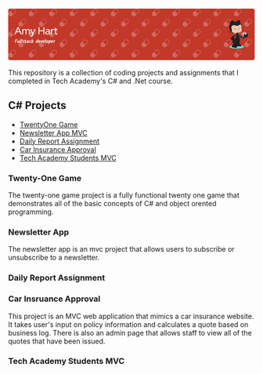 

![](https://github.com/ahart8/Basic_CSharp_Projects/blob/main/github-header-image.png)



 This repository is a collection of coding projects and assignments that I completed in Tech Academy's C# and .Net course.
## C# Projects
- [TwentyOne Game](./TwentyOne)
- [Newsletter App MVC](./NewsletterAppMVC)
- [Daily Report Assignment](./DailyReportAssignment)
- [Car Insurance Approval](./CarInsuranceApproval)
- [Tech Academy Students MVC](./TechAcadStuentsMVC)

### Twenty-One Game
The twenty-one game project is a fully functional twenty one game that demonstrates all of the basic concepts of C# and object orented programming.
 
### Newsletter App
The newsletter app is an mvc project that allows users to subscribe or unsubscribe to a newsletter. 


### Daily Report Assignment


### Car Insruance Approval
This project is an MVC web application that mimics a car insurance website. It takes user's input on policy information and calculates a quote based on business log. There is also an admin page that allows staff to view all of the quotes that have been issued. 

### Tech Academy Students MVC

